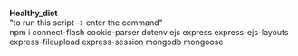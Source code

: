 **Healthy_diet** 
<br />
"to run this script -> enter the command"<br />
npm i connect-flash cookie-parser dotenv ejs express express-ejs-layouts express-fileupload express-session mongodb mongoose
